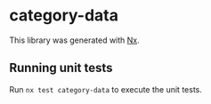 # category-data

This library was generated with [Nx](https://nx.dev).

## Running unit tests

Run `nx test category-data` to execute the unit tests.
